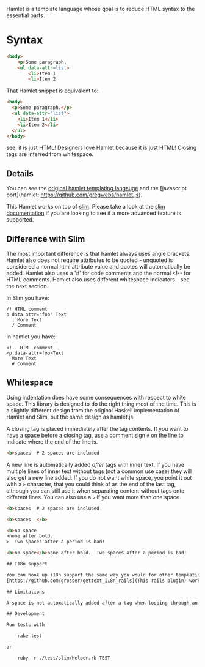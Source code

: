 Hamlet is a template language whose goal is to reduce HTML syntax to the essential parts.

# Syntax

``` html
<body>
    <p>Some paragraph.
    <ul data-attr=list>
        <li>Item 1
        <li>Item 2
```

That Hamlet snippet is equivalent to:

``` html
<body>
  <p>Some paragraph.</p>
  <ul data-attr="list">
    <li>Item 1</li>
    <li>Item 2</li>
  </ul>
</body>
```

see, it is just HTML! Designers love Hamlet because it is just HTML! Closing tags are inferred from whitespace.

## Details

You can see the [original hamlet templating langauge](http://www.yesodweb.com/book/templates) and the
[javascript port](hamlet: https://github.com/gregwebs/hamlet.js).

This Hamlet works on top of [slim](https://github.com/stonean/slim/). Please take a look at the [slim documentation](http://slim-lang.com) if you are looking to see if a more advanced feature is supported.

## Difference with Slim

The most important difference is that hamlet always uses angle brackets. Hamlet also does not require attributes to be quoted - unquoted is considered a normal html attribute value and quotes will automatically be added. Hamlet also uses a '#' for code comments and the normal <!-- for HTML comments. Hamlet also uses different whitespace indicators - see the next section.

In Slim you have:

    /! HTML comment
    p data-attr="foo" Text
      | More Text
      / Comment

In hamlet you have:

    <!-- HTML comment
    <p data-attr=foo>Text
      More Text
      # Comment

## Whitespace

Using indentation does have some consequences with respect to white space. This library is designed to do the right thing most of the time. This is a slightly different design from the original Haskell implementation of Hamlet and Slim, but the same design as hamlet.js

A closing tag is placed immediately after the tag contents. If you want to have a space before a closing tag, use a comment sign `#` on the line to indicate where the end of the line is.

``` html
<b>spaces  # 2 spaces are included

```

A new line is automatically added *after* tags with inner text. If you have multiple lines of inner text without tags (not a common use case) they will also get a new line added. If you do not want white space, you point it out with a `>` character, that you could think of as the end of the last tag, although you can still use it when separating content without tags onto different lines. You can also use a `>` if you want more than one space.

``` html
<b>spaces  # 2 spaces are included
```

``` html
<b>spaces  </b>
```

``` html
<b>no space
>none after bold.
>  Two spaces after a period is bad!
```

``` html
<b>no space</b>none after bold.  Two spaces after a period is bad!

## I18n support

You can hook up i18n support the same way you would for other templating lanugages.
[https://github.com/grosser/gettext_i18n_rails](This rails plugin) works out of the box.

## Limitations

A space is not automatically added after a tag when looping through an array

## Development

Run tests with

    rake test

or

    ruby -r ./test/slim/helper.rb TEST

